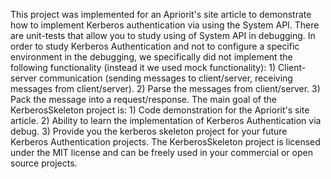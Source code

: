 This project was implemented for an Apriorit's site article to demonstrate how to implement Kerberos authentication via using the System API. 
There are unit-tests that allow you to study using of System API in debugging. 
In order to study Kerberos Authentication and not to configure a specific environment in the debugging, we specifically did not implement the following functionality (instead it we used mock functionality):
    1) Client-server communication (sending messages to client/server, receiving messages from client/server).
    2) Parse the messages from client/server.
    3) Pack the message into a request/response.
The main goal of the KerberosSkeleton project is:
    1) Code demonstration for the Apriorit's site article.
    2) Ability to learn the implementation of Kerberos Authentication via debug.
    3) Provide you the kerberos skeleton project for your future Kerberos Authentication projects.
The KerberosSkeleton project is licensed under the MIT license and can be freely used in your commercial or open source projects.